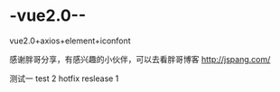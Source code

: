 # -vue2.0--
vue2.0+axios+element+iconfont


感谢胖哥分享，有感兴趣的小伙伴，可以去看胖哥博客 http://jspang.com/

测试一
test 2
hotfix
reslease 1
